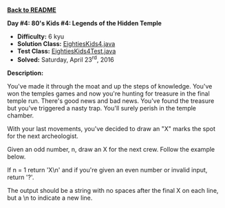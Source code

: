 <a href=https://github.com/michaelwm/KataDay><b>Back to README</b><a>

<b>Day #4: 80's Kids #4: Legends of the Hidden Temple</b>

* <b>Difficulty:</b> 6 kyu
* <b>Solution Class:</b> [EightiesKids4.java](EightiesKids4.java)
* <b>Test Class:</b> [EightiesKids4Test.java](EightiesKids4Test.java)
* <b>Solved:</b> Saturday, April 23<sup>rd</sup>, 2016

<b>Description:</b>

You've made it through the moat and up the steps of knowledge. You've won the temples games and now you're hunting for treasure in the final temple run. There's good news and bad news. You've found the treasure but you've triggered a nasty trap. You'll surely perish in the temple chamber.

With your last movements, you've decided to draw an "X" marks the spot for the next archeologist.

Given an odd number, n, draw an X for the next crew. Follow the example below.

If n = 1 return 'X\n' and if you're given an even number or invalid input, return '?'.

The output should be a string with no spaces after the final X on each line, but a \n to indicate a new line.